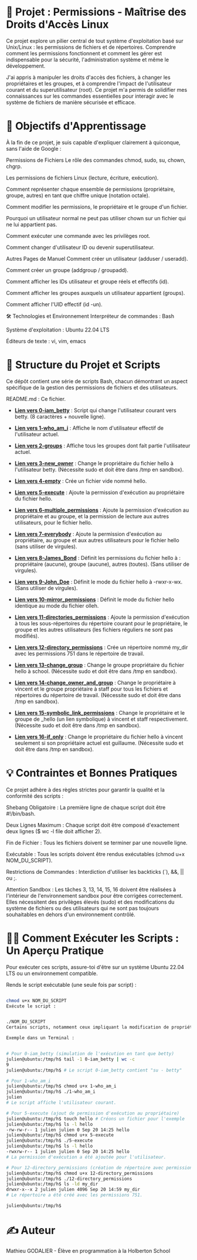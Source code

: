 # 🔐 Projet : Permissions - Maîtrise des Droits d'Accès Linux
Ce projet explore un pilier central de tout système d'exploitation basé sur Unix/Linux : les permissions de fichiers et de répertoires. Comprendre comment les permissions fonctionnent et comment les gérer est indispensable pour la sécurité, l'administration système et même le développement.

J'ai appris à manipuler les droits d'accès des fichiers, à changer les propriétaires et les groupes, et à comprendre l'impact de l'utilisateur courant et du superutilisateur (root). Ce projet m'a permis de solidifier mes connaissances sur les commandes essentielles pour interagir avec le système de fichiers de manière sécurisée et efficace.

# 🎯 Objectifs d'Apprentissage
À la fin de ce projet, je suis capable d'expliquer clairement à quiconque, sans l'aide de Google :

Permissions de Fichiers
Le rôle des commandes chmod, sudo, su, chown, chgrp.

Les permissions de fichiers Linux (lecture, écriture, exécution).

Comment représenter chaque ensemble de permissions (propriétaire, groupe, autres) en tant que chiffre unique (notation octale).

Comment modifier les permissions, le propriétaire et le groupe d'un fichier.

Pourquoi un utilisateur normal ne peut pas utiliser chown sur un fichier qui ne lui appartient pas.

Comment exécuter une commande avec les privilèges root.

Comment changer d'utilisateur ID ou devenir superutilisateur.

Autres Pages de Manuel
Comment créer un utilisateur (adduser / useradd).

Comment créer un groupe (addgroup / groupadd).

Comment afficher les IDs utilisateur et groupe réels et effectifs (id).

Comment afficher les groupes auxquels un utilisateur appartient (groups).

Comment afficher l'UID effectif (id -un).

🛠️ Technologies et Environnement
Interpréteur de commandes : Bash

Système d'exploitation : Ubuntu 22.04 LTS

Éditeurs de texte : vi, vim, emacs

# 📖 Structure du Projet et Scripts
Ce dépôt contient une série de scripts Bash, chacun démontrant un aspect spécifique de la gestion des permissions de fichiers et des utilisateurs.

README.md : Ce fichier.

* **[Lien vers 0-iam_betty](https://github.com/Mathieu7483/holbertonschool-shell/blob/main/permissions/0-iam_betty)** : Script qui change l'utilisateur courant vers betty. (8 caractères + nouvelle ligne).

* **[Lien vers 1-who_am_i](https://github.com/Mathieu7483/holbertonschool-shell/blob/main/permissions/1-who_am_i)** : Affiche le nom d'utilisateur effectif de l'utilisateur actuel.

* **[Lien vers 2-groups](https://github.com/Mathieu7483/holbertonschool-shell/blob/main/permissions/2-groups)** : Affiche tous les groupes dont fait partie l'utilisateur actuel.

* **[Lien vers 3-new_owner](https://github.com/Mathieu7483/holbertonschool-shell/blob/main/permissions/3-new_owner)** : Change le propriétaire du fichier hello à l'utilisateur betty. (Nécessite sudo et doit être dans /tmp en sandbox).

* **[Lien vers 4-empty](https://github.com/Mathieu7483/holbertonschool-shell/blob/main/permissions/4-empty)** : Crée un fichier vide nommé hello.

* **[Lien vers 5-execute](https://github.com/Mathieu7483/holbertonschool-shell/blob/main/permissions/5-execute)** : Ajoute la permission d'exécution au propriétaire du fichier hello.

* **[Lien vers 6-multiple_permissions](https://github.com/Mathieu7483/holbertonschool-shell/blob/main/permissions/6-multiple_permissions)** : Ajoute la permission d'exécution au propriétaire et au groupe, et la permission de lecture aux autres utilisateurs, pour le fichier hello.

* **[Lien vers 7-everybody](https://github.com/Mathieu7483/holbertonschool-shell/blob/main/permissions/7-everybody)** : Ajoute la permission d'exécution au propriétaire, au groupe et aux autres utilisateurs pour le fichier hello (sans utiliser de virgules).

* **[Lien vers 8-James_Bond](https://github.com/Mathieu7483/holbertonschool-shell/blob/main/permissions/8-James_Bond)** : Définit les permissions du fichier hello à : propriétaire (aucune), groupe (aucune), autres (toutes). (Sans utiliser de virgules).

* **[Lien vers 9-John_Doe](https://github.com/Mathieu7483/holbertonschool-shell/blob/main/permissions/9-John_Doe)** : Définit le mode du fichier hello à -rwxr-x-wx. (Sans utiliser de virgules).

* **[Lien vers 10-mirror_permissions](https://github.com/Mathieu7483/holbertonschool-shell/blob/main/permissions/10-mirror_permissions)** : Définit le mode du fichier hello identique au mode du fichier olleh.

* **[Lien vers 11-directories_permissions](https://github.com/Mathieu7483/holbertonschool-shell/blob/main/permissions/11-directories_permissions)** : Ajoute la permission d'exécution à tous les sous-répertoires du répertoire courant pour le propriétaire, le groupe et les autres utilisateurs (les fichiers réguliers ne sont pas modifiés).

* **[Lien vers 12-directory_permissions](https://github.com/Mathieu7483/holbertonschool-shell/blob/main/permissions/12-directory_permissions)** : Crée un répertoire nommé my_dir avec les permissions 751 dans le répertoire de travail.

* **[Lien vers 13-change_group](https://github.com/Mathieu7483/holbertonschool-shell/blob/main/permissions/13-change_group)** : Change le groupe propriétaire du fichier hello à school. (Nécessite sudo et doit être dans /tmp en sandbox).

* **[Lien vers 14-change_owner_and_group](https://github.com/Mathieu7483/holbertonschool-shell/blob/main/permissions/14-change_owner_and_group)** : Change le propriétaire à vincent et le groupe propriétaire à staff pour tous les fichiers et répertoires du répertoire de travail. (Nécessite sudo et doit être dans /tmp en sandbox).

* **[Lien vers 15-symbolic_link_permissions](https://github.com/Mathieu7483/holbertonschool-shell/blob/main/permissions/15-symbolic_link_permissions)** : Change le propriétaire et le groupe de _hello (un lien symbolique) à vincent et staff respectivement. (Nécessite sudo et doit être dans /tmp en sandbox).

* **[Lien vers 16-if_only](https://github.com/Mathieu7483/holbertonschool-shell/blob/main/permissions/16-if_only)** : Change le propriétaire du fichier hello à vincent seulement si son propriétaire actuel est guillaume. (Nécessite sudo et doit être dans /tmp en sandbox).



# 💡 Contraintes et Bonnes Pratiques
Ce projet adhère à des règles strictes pour garantir la qualité et la conformité des scripts :

Shebang Obligatoire : La première ligne de chaque script doit être #!/bin/bash.

Deux Lignes Maximum : Chaque script doit être composé d'exactement deux lignes ($ wc -l file doit afficher 2).

Fin de Fichier : Tous les fichiers doivent se terminer par une nouvelle ligne.

Exécutable : Tous les scripts doivent être rendus exécutables (chmod u+x NOM_DU_SCRIPT).

Restrictions de Commandes : Interdiction d'utiliser les backticks (`), &&, || ou ;.

Attention Sandbox : Les tâches 3, 13, 14, 15, 16 doivent être réalisées à l'intérieur de l'environnement sandbox pour être corrigées correctement. Elles nécessitent des privilèges élevés (sudo) et des modifications du système de fichiers ou des utilisateurs qui ne sont pas toujours souhaitables en dehors d'un environnement contrôlé.

# 👨‍💻 Comment Exécuter les Scripts : Un Aperçu Pratique
Pour exécuter ces scripts, assure-toi d'être sur un système Ubuntu 22.04 LTS ou un environnement compatible.

Rends le script exécutable (une seule fois par script) :

```bash

chmod u+x NOM_DU_SCRIPT
Exécute le script :
```
```bash

./NOM_DU_SCRIPT
Certains scripts, notamment ceux impliquant la modification de propriétaires ou de groupes (comme chown ou chgrp), nécessiteront des privilèges root et devront être exécutés avec sudo (par exemple : sudo ./3-new_owner).

Exemple dans un Terminal :
```
```bash

# Pour 0-iam_betty (simulation de l'exécution en tant que betty)
julien@ubuntu:/tmp/h$ tail -1 0-iam_betty | wc -c
9
julien@ubuntu:/tmp/h$ # Le script 0-iam_betty contient "su - betty"

# Pour 1-who_am_i
julien@ubuntu:/tmp/h$ chmod u+x 1-who_am_i
julien@ubuntu:/tmp/h$ ./1-who_am_i
julien
# Le script affiche l'utilisateur courant.

# Pour 5-execute (ajout de permission d'exécution au propriétaire)
julien@ubuntu:/tmp/h$ touch hello # Créons un fichier pour l'exemple
julien@ubuntu:/tmp/h$ ls -l hello
-rw-rw-r-- 1 julien julien 0 Sep 20 14:25 hello
julien@ubuntu:/tmp/h$ chmod u+x 5-execute
julien@ubuntu:/tmp/h$ ./5-execute
julien@ubuntu:/tmp/h$ ls -l hello
-rwxrw-r-- 1 julien julien 0 Sep 20 14:25 hello
# La permission d'exécution a été ajoutée pour l'utilisateur.

# Pour 12-directory_permissions (création de répertoire avec permissions spécifiques)
julien@ubuntu:/tmp/h$ chmod u+x 12-directory_permissions
julien@ubuntu:/tmp/h$ ./12-directory_permissions
julien@ubuntu:/tmp/h$ ls -ld my_dir
drwxr-x--x 2 julien julien 4096 Sep 20 14:59 my_dir
# Le répertoire a été créé avec les permissions 751.

julien@ubuntu:/tmp/h$
```

# ✍️ Auteur
Mathieu GODALIER - Élève en programmation à la Holberton School
